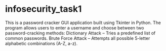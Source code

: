 # infosecurity_task1
This is a password cracker GUI application built using Tkinter in Python. The program allows users to enter a username and choose between two password-cracking methods:  Dictionary Attack – Tries a predefined list of common passwords. Brute Force Attack – Attempts all possible 5-letter alphabetic combinations (A-Z, a-z).
